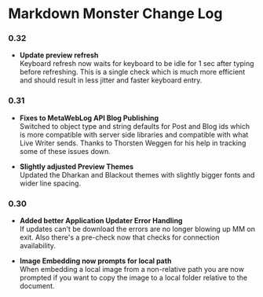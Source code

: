 # Markdown Monster Change Log

### 0.32
* **Update preview refresh**  
Keyboard refresh now waits for keyboard to be idle for 1 sec after typing before refreshing. This is a single check which is much more efficient and should result in less jitter and faster keyboard entry.

### 0.31
* **Fixes to MetaWebLog API Blog Publishing**  
Switched to object type and string defaults for Post and Blog ids which is more compatible with server side libraries and compatible with what Live Writer sends. Thanks to Thorsten Weggen for his help in tracking some of these issues down.
 
* **Slightly adjusted Preview Themes**  
Updated the Dharkan and Blackout themes with slightly bigger fonts and wider line spacing.

### 0.30 
* **Added better Application Updater Error Handling**  
If updates can't be download the errors are no longer blowing up MM on exit. Also there's a pre-check now that checks for connection availability.

* **Image Embedding now prompts for local path**  
When embedding a local image from a non-relative path you are now prompted if you want to copy the image to a local folder relative to the document.
